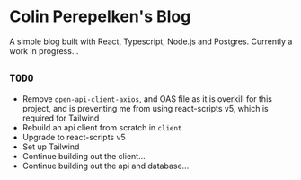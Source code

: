 # Colin Perepelken's Blog

A simple blog built with React, Typescript, Node.js and Postgres. Currently a work in progress...

## `TODO`

- Remove `open-api-client-axios`, and OAS file as it is overkill for this project, and is preventing me from using react-scripts v5, which is required for Tailwind
- Rebuild an api client from scratch in `client`
- Upgrade to react-scripts v5
- Set up Tailwind
- Continue building out the client...
- Continue building out the api and database...
